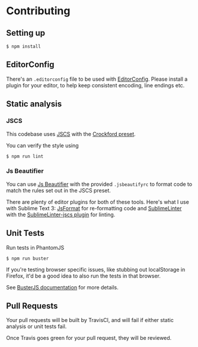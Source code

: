 # Contributing

## Setting up

```
$ npm install
```

## EditorConfig

There's an `.editorconfig` file to be used with [EditorConfig](http://editorconfig.org). Please install a plugin for your editor, to help keep consistent encoding, line endings etc.

## Static analysis

### JSCS

This codebase uses [JSCS](http://jscs.info) with the [Crockford preset](https://github.com/jscs-dev/node-jscs/blob/master/presets/crockford.json).

You can verify the style using

```
$ npm run lint
```

### Js Beautifier

You can use [Js Beautifier](https://github.com/beautify-web/js-beautify) with the provided `.jsbeautifyrc` to format code to match the rules set out in the JSCS preset.

There are plenty of editor plugins for both of these tools. Here's what I use with Sublime Text 3: [JsFormat](https://github.com/jdc0589/JsFormat) for re-formatting code and [SublimeLinter](http://www.sublimelinter.com/) with the [SublimeLinter-jscs plugin](https://github.com/SublimeLinter/SublimeLinter-jscs) for linting.

## Unit Tests

Run tests in PhantomJS

```
$ npm run buster
```

If you're testing browser specific issues, like stubbing out localStorage in Firefox, it'd be a good idea to also run the tests in that browser.

See [BusterJS documentation](http://docs.busterjs.org/en/latest/) for more details.

## Pull Requests

Your pull requests will be built by TravisCI, and will fail if either static analysis or unit tests fail.

Once Travis goes green for your pull request, they will be reviewed.
